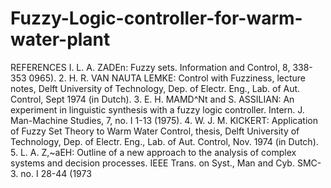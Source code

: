 # Fuzzy-Logic-controller-for-warm-water-plant
REFERENCES
I. L. A. ZADEn: Fuzzy sets. Information and Control, 8, 338-353 0965).
2. H. R. VAN NAUTA LEMKE: Control with Fuzziness, lecture notes, Delft University of Technology, Dep. of Electr. Eng., Lab. of Aut. Control, Sept 1974 (in Dutch).
3. E. H. MAMD^Nt and S. ASSILIAN: An experiment in linguistic synthesis with a fuzzy logic controller. Intern. J. Man-Machine Studies, 7, no. I 1-13 (1975).
4. W. J. M. KlCKERT: Application of Fuzzy Set Theory to Warm Water Control, thesis, Delft University of Technology, Dep. of Electr. Eng., Lab. of Aut. Control, Nov. 1974 (in Dutch).
5. L. A. Z,~aEH: Outline of a new approach to the analysis of complex systems and decision processes. IEEE Trans. on Syst., Man and Cyb. SMC-3. no. I 28-44 (1973
